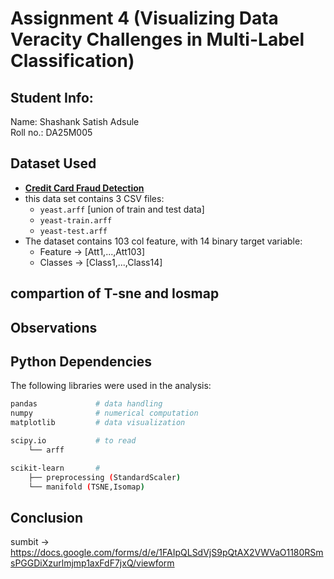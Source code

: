 # Assignment 4 (Visualizing Data Veracity Challenges in Multi-Label Classification)

## Student Info:
Name: Shashank Satish Adsule\
Roll no.: DA25M005

## Dataset Used
- [**Credit Card Fraud Detection**](http://mulan.sourceforge.net/datasets-mlc.html)
- this data set contains 3 CSV files: 
    - `yeast.arff` [union of train and test data]
    - `yeast-train.arff`
    - `yeast-test.arff`
- The dataset contains 103 col feature, with 14 binary target variable:
    - Feature -> [Att1,...,Att103]
    - Classes -> [Class1,...,Class14]

## compartion of T-sne and Iosmap

## Observations

##  Python Dependencies
The following libraries were used in the analysis:

```bash
pandas             # data handling
numpy              # numerical computation
matplotlib         # data visualization

scipy.io           # to read 
    └── arff       

scikit-learn       # 
    ├── preprocessing (StandardScaler)  
    └── manifold (TSNE,Isomap)

```

<!-- # ├── and └── -->

## Conclusion



<!--  -->
sumbit -> https://docs.google.com/forms/d/e/1FAIpQLSdVjS9pQtAX2VWVaO1180RSmsPGGDiXzurlmjmp1axFdF7jxQ/viewform
